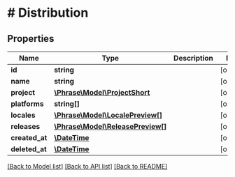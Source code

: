 # # Distribution

## Properties

Name | Type | Description | Notes
------------ | ------------- | ------------- | -------------
**id** | **string** |  | [optional] 
**name** | **string** |  | [optional] 
**project** | [**\Phrase\Model\ProjectShort**](ProjectShort.md) |  | [optional] 
**platforms** | **string[]** |  | [optional] 
**locales** | [**\Phrase\Model\LocalePreview[]**](LocalePreview.md) |  | [optional] 
**releases** | [**\Phrase\Model\ReleasePreview[]**](ReleasePreview.md) |  | [optional] 
**created_at** | [**\DateTime**](\DateTime.md) |  | [optional] 
**deleted_at** | [**\DateTime**](\DateTime.md) |  | [optional] 

[[Back to Model list]](../../README.md#documentation-for-models) [[Back to API list]](../../README.md#documentation-for-api-endpoints) [[Back to README]](../../README.md)


